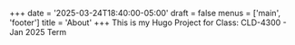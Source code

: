 +++
date = '2025-03-24T18:40:00-05:00'
draft = false
menus = ['main', 'footer']
title = 'About'
+++
This is my Hugo Project for Class: CLD-4300 - Jan 2025 Term